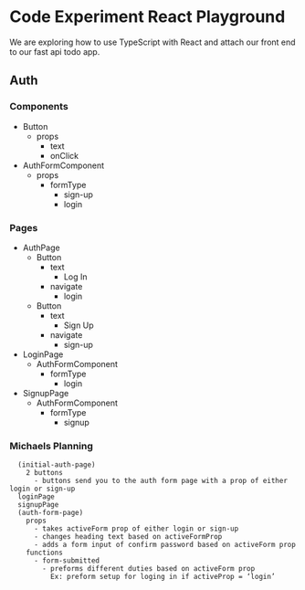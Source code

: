 # Code Experiment React Playground

We are exploring how to use TypeScript with React and attach our front end to our fast api todo app.

## Auth

### Components
- Button
  - props
    - text
    - onClick
- AuthFormComponent
  - props
    - formType
      - sign-up
      - login

### Pages
- AuthPage
  - Button
    - text
      - Log In
    - navigate
      - login
  - Button
    - text
      - Sign Up
    - navigate
      - sign-up
- LoginPage
  - AuthFormComponent
    - formType
      - login
- SignupPage
  - AuthFormComponent
    - formType
      - signup

### Michaels Planning
```
  (initial-auth-page)
    2 buttons
      - buttons send you to the auth form page with a prop of either login or sign-up
  loginPage
  signupPage
  (auth-form-page)
    props
      - takes activeForm prop of either login or sign-up
      - changes heading text based on activeFormProp
      - adds a form input of confirm password based on activeForm prop
    functions
      - form-submitted
        - preforms different duties based on activeForm prop
          Ex: preform setup for loging in if activeProp = ‘login’
```